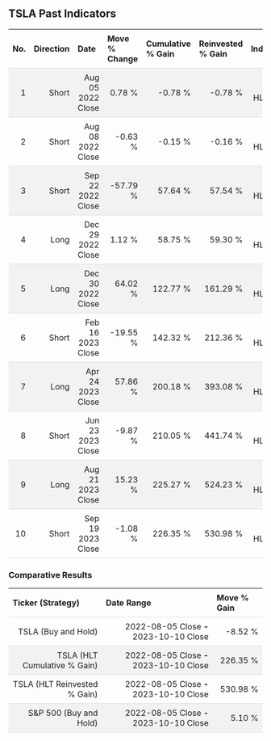 
<style>
.hits {
            border-collapse: collapse;
            width: 100%;
        }
        .hits th, td {
            padding: 8px;
            border-bottom: 1px solid #ddd;
        }
        
        .hits td {text-align: right;}
        .hits th {text-align: left;}
        
        .hits tr:nth-child(even) {
            background-color: #f2f2f2;
        }
        
        .chartCol {
            width: 50%;
            float: left;
            padding: 20px;
        }  
</style>
    
<br>

## TSLA Past Indicators

<table class="hits">
    <tr>
        <th>No.</th>
        <th>Direction</th>
        <th>Date</th>
        <th>Move % Change</th>
        <th>Cumulative % Gain</th>
        <th>Reinvested % Gain</th>
        <th>Indicator</th>
      </tr>
    <tr>
        <td>1</td>
        <td>Short</td>
        <td>Aug 05 2022 Close</td>
        <td>0.78 %</td>
        <td>-0.78 %</td>
        <td>-0.78 %</td>
        <td>Short HLT 102</td>
    </tr>
    <tr>
        <td>2</td>
        <td>Short</td>
        <td>Aug 08 2022 Close</td>
        <td>-0.63 %</td>
        <td>-0.15 %</td>
        <td>-0.16 %</td>
        <td>Short HLT 110</td>
    </tr>
    <tr>
        <td>3</td>
        <td>Short</td>
        <td>Sep 22 2022 Close</td>
        <td>-57.79 %</td>
        <td>57.64 %</td>
        <td>57.54 %</td>
        <td>Short HLT 101</td>
    </tr>
    <tr>
        <td>4</td>
        <td>Long</td>
        <td>Dec 29 2022 Close</td>
        <td>1.12 %</td>
        <td>58.75 %</td>
        <td>59.30 %</td>
        <td>Long HLT 123</td>
    </tr>
    <tr>
        <td>5</td>
        <td>Long</td>
        <td>Dec 30 2022 Close</td>
        <td>64.02 %</td>
        <td>122.77 %</td>
        <td>161.29 %</td>
        <td>Long HLT 106</td>
    </tr>
    <tr>
        <td>6</td>
        <td>Short</td>
        <td>Feb 16 2023 Close</td>
        <td>-19.55 %</td>
        <td>142.32 %</td>
        <td>212.36 %</td>
        <td>Short HLT 103</td>
    </tr>
    <tr>
        <td>7</td>
        <td>Long</td>
        <td>Apr 24 2023 Close</td>
        <td>57.86 %</td>
        <td>200.18 %</td>
        <td>393.08 %</td>
        <td>Long HLT 147</td>
    </tr>
    <tr>
        <td>8</td>
        <td>Short</td>
        <td>Jun 23 2023 Close</td>
        <td>-9.87 %</td>
        <td>210.05 %</td>
        <td>441.74 %</td>
        <td>Short HLT 106</td>
    </tr>
    <tr>
        <td>9</td>
        <td>Long</td>
        <td>Aug 21 2023 Close</td>
        <td>15.23 %</td>
        <td>225.27 %</td>
        <td>524.23 %</td>
        <td>Long HLT 123</td>
    </tr>
    <tr>
        <td>10</td>
        <td>Short</td>
        <td>Sep 19 2023 Close</td>
        <td>-1.08 %</td>
        <td>226.35 %</td>
        <td>530.98 %</td>
        <td>Short HLT 201</td>
    </tr>
    
</table>

### Comparative Results

<table class="hits">
    <thead>
        <th>Ticker (Strategy)</th>
        <th>Date Range</th>
        <th>Move % Gain</th>
    </thead>
    <tbody>
        <tr>
            <td>TSLA (Buy and Hold)</td>
            <td>2022-08-05 Close <b>-</b> 2023-10-10 Close</td>
            <td>-8.52 %</td>
        </tr>
        <tr>
            <td>TSLA (HLT Cumulative % Gain)</td>
            <td>2022-08-05 Close <b>-</b> 2023-10-10 Close</td>
            <td>226.35 %</td>
        </tr>
        <tr>
            <td>TSLA (HLT Reinvested % Gain)</td>
            <td>2022-08-05 Close <b>-</b> 2023-10-10 Close</td>
            <td>530.98 %</td>
        </tr>
        <tr>
            <td>S&P 500 (Buy and Hold)</td>
            <td>2022-08-05 Close <b>-</b> 2023-10-10 Close</td>
            <td>5.10 %</td>
        </tr>
    </tbody>
</table>
<br>
<br>